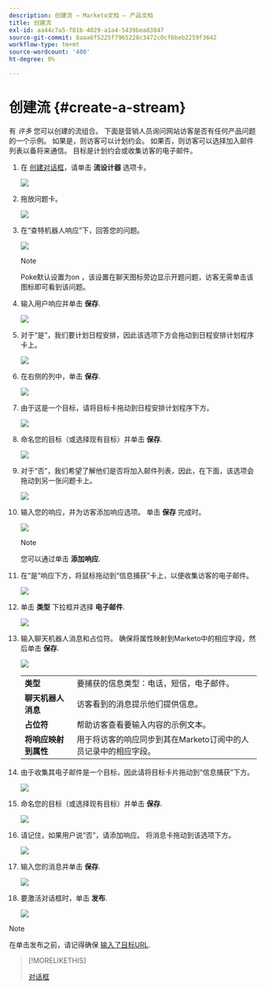 ```yaml
---
description: 创建流 — Marketo文档 — 产品文档
title: 创建流
exl-id: aa44c7a5-f81b-4029-a1a4-5439bea83847
source-git-commit: 8aaa6f5225f7965228c3472c0cf6beb2259f3642
workflow-type: tm+mt
source-wordcount: '400'
ht-degree: 0%

---
```


# 创建流 {#create-a-stream}

有 _许多_ 您可以创建的流组合。 下面是营销人员询问网站访客是否有任何产品问题的一个示例。 如果是，则访客可以计划约会。 如果否，则访客可以选择加入邮件列表以备将来通信。 目标是计划约会或收集访客的电子邮件。

1. 在 [创建对话框](/help/marketo/product-docs/demand-generation/dynamic-chat/dialogues.md#create-a-new-dialogue)，请单击 **流设计器** 选项卡。

   ![](assets/create-a-stream-1.png)

1. 拖放问题卡。

   ![](assets/create-a-stream-2.png)

1. 在“查特机器人响应”下，回答您的问题。

   ![](assets/create-a-stream-3.png)

   >[!NOTE]
   >
   >Poke默认设置为on ，该设置在聊天图标旁边显示开题问题，访客无需单击该图标即可看到该问题。

1. 输入用户响应并单击 **保存**.

   ![](assets/create-a-stream-4.png)

1. 对于“是”，我们要计划日程安排，因此该选项下方会拖动到日程安排计划程序卡上。

   ![](assets/create-a-stream-5.png)

1. 在右侧的列中，单击 **保存**.

   ![](assets/create-a-stream-6.png)

1. 由于这是一个目标，请将目标卡拖动到日程安排计划程序下方。

   ![](assets/create-a-stream-7.png)

1. 命名您的目标（或选择现有目标）并单击 **保存**.

   ![](assets/create-a-stream-8.png)

1. 对于“否”，我们希望了解他们是否将加入邮件列表，因此，在下面，该选项会拖动到另一张问题卡上。

   ![](assets/create-a-stream-9.png)

1. 输入您的响应，并为访客添加响应选项。 单击 **保存** 完成时。

   ![](assets/create-a-stream-10.png)

   >[!NOTE]
   >
   >您可以通过单击 **添加响应**.

1. 在“是”响应下方，将鼠标拖动到“信息捕获”卡上，以便收集访客的电子邮件。

   ![](assets/create-a-stream-11.png)

1. 单击 **类型** 下拉框并选择 **电子邮件**.

   ![](assets/create-a-stream-12.png)

1. 输入聊天机器人消息和占位符。 确保将属性映射到Marketo中的相应字段，然后单击 **保存**.

   ![](assets/create-a-stream-13.png)

   <table>
    <tr>
     <td><strong>类型</strong></td>
     <td>要捕获的信息类型：电话，短信，电子邮件。</td>
    </tr>
    <tr>
     <td><strong>聊天机器人消息</strong></td>
     <td>访客看到的消息提示他们提供信息。</td>
    </tr>
    <tr>
     <td><strong>占位符</strong></td>
     <td>帮助访客查看要输入内容的示例文本。</td>
    </tr>
    <tr>
     <td><strong>将响应映射到属性</strong></td>
     <td>用于将访客的响应同步到其在Marketo订阅中的人员记录中的相应字段。</td>
    </tr>
   </table>

1. 由于收集其电子邮件是一个目标，因此请将目标卡片拖动到“信息捕获”下方。

   ![](assets/create-a-stream-14.png)

1. 命名您的目标（或选择现有目标）并单击 **保存**.

   ![](assets/create-a-stream-15.png)

1. 请记住，如果用户说“否”，请添加响应。 将消息卡拖动到该选项下方。

   ![](assets/create-a-stream-16.png)

1. 输入您的消息并单击 **保存**.

   ![](assets/create-a-stream-17.png)

1. 要激活对话框时，单击 **发布**.

   ![](assets/create-a-stream-18.png)

>[!NOTE]
>
>在单击发布之前，请记得确保 [输入了目标URL](/help/marketo/product-docs/demand-generation/dynamic-chat/dialogues.md#target).

>[!MORELIKETHIS]
>
>[对话框](/help/marketo/product-docs/demand-generation/dynamic-chat/dialogues.md)
